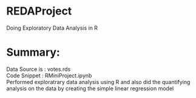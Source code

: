 # REDAProject
Doing Exploratory Data Analysis in R

# Summary:
 Data Source is : votes.rds  
 Code Snippet : RMiniProject.ipynb  
 Performed exploratrary data analysis using R and also did the quantifying analysis on the data by creating the simple linear regression   model
